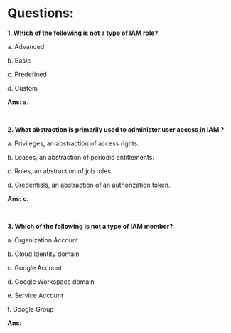 # Questions:

**1. Which of the following is not a type of IAM role?**

a. Advanced

b. Basic

c. Predefined

d. Custom

**Ans: a.**

<br/>

**2. What abstraction is primarily used to administer user access in IAM ?**

a. Privileges, an abstraction of access rights.

b. Leases, an abstraction of periodic entitlements.

c. Roles, an abstraction of job roles.

d. Credentials, an abstraction of an authorization token.

**Ans: c.**

<br/>

**3. Which of the following is not a type of IAM member?**

a. Organization Account

b. Cloud Identity domain

c. Google Account

d. Google Workspace domain

e. Service Account

f. Google Group

**Ans:**

<br/>
